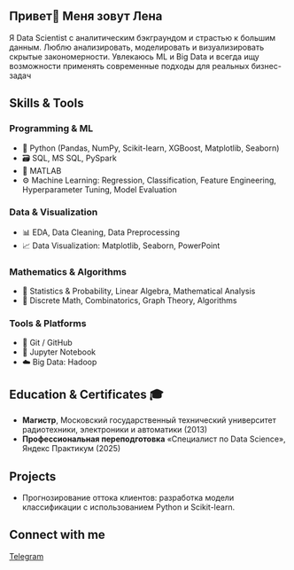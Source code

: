 ## Привeт👋 Меня зовут Лена

Я Data Scientist с аналитическим бэкграундом и страстью к большим данным. Люблю анализировать, моделировать и визуализировать скрытые закономерности. Увлекаюсь ML и Big Data и всегда ищу возможности применять современные подходы для реальных бизнес-задач

## Skills & Tools

### Programming & ML
- 🐍 Python (Pandas, NumPy, Scikit-learn, XGBoost, Matplotlib, Seaborn)  
- 🗃️ SQL, MS SQL, PySpark  
- 🧮 MATLAB  
- ⚙️ Machine Learning: Regression, Classification, Feature Engineering, Hyperparameter Tuning, Model Evaluation

### Data & Visualization
- 📊 EDA, Data Cleaning, Data Preprocessing  
- 📈 Data Visualization: Matplotlib, Seaborn, PowerPoint

### Mathematics & Algorithms
- 🔢 Statistics & Probability, Linear Algebra, Mathematical Analysis  
- 🧩 Discrete Math, Combinatorics, Graph Theory, Algorithms  

### Tools & Platforms
- 🐙 Git / GitHub  
- 🐳 Jupyter Notebook
- ☁️ Big Data: Hadoop

## Education & Certificates 🎓
- **Магистр**, Московский государственный технический университет радиотехники, электроники и автоматики (2013)  
- **Профессиональная переподготовка** «Специалист по Data Science», Яндекс Практикум (2025)  

## Projects
- Прогнозирование оттока клиентов: разработка модели классификации с использованием Python и Scikit-learn.  

## Connect with me
[Telegram](https://t.me/Pichu_Elena)
